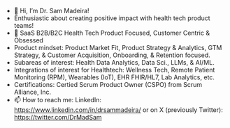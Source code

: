 - 👋 Hi, I’m Dr. Sam Madeira!
- Enthusiastic about creating positive impact with health tech product teams!
- 👀 SaaS B2B/B2C Health Tech Product Focused, Customer Centric & Obsessed
- Product mindset: Product Market Fit, Product Strategy & Analytics, GTM Strategy, & Customer Acquisition, Onboarding, & Retention focused.
- Subareas of interest: Health Data Analytics, Data Sci., LLMs, & AI/ML.
- Integrations of interest for Healthtech: Wellness Tech, Remote Patient Monitoring (RPM), Wearables (IoT), EHR FHIR/HL7, Lab Analytics, etc.
- Certifications: Certied Scrum Product Owner (CSPO) from Scrum Alliance, Inc. 
- 📫 How to reach me: LinkedIn: https://www.linkedin.com/in/drsammadeira/ or on X (previously Twitter): https://twitter.com/DrMadSam 

<!---
DrMadSam/DrMadSam is a ✨ special ✨ repository because its `README.md` (this file) appears on your GitHub profile.
You can click the Preview link to take a look at your changes.
--->
